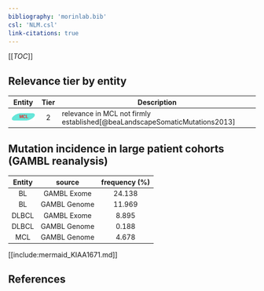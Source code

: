 ```yaml
---
bibliography: 'morinlab.bib'
csl: 'NLM.csl'
link-citations: true
---
```


[[_TOC_]]




## Relevance tier by entity

|Entity|Tier|Description|
|:------:|:----:|--------------------------------------|
|![MCL](images/icons/MCL_tier2.png)|2|relevance in MCL not firmly established[@beaLandscapeSomaticMutations2013]|


## Mutation incidence in large patient cohorts (GAMBL reanalysis)

|Entity|source |frequency (%)|
|:------:|:----:|:----:|
|BL|GAMBL Exome |24.138 |
|BL|GAMBL Genome |11.969 |
|DLBCL|GAMBL Exome |8.895 |
|DLBCL|GAMBL Genome |0.188 |
|MCL|GAMBL Genome |4.678 |


[[include:mermaid_KIAA1671.md]]

## References


